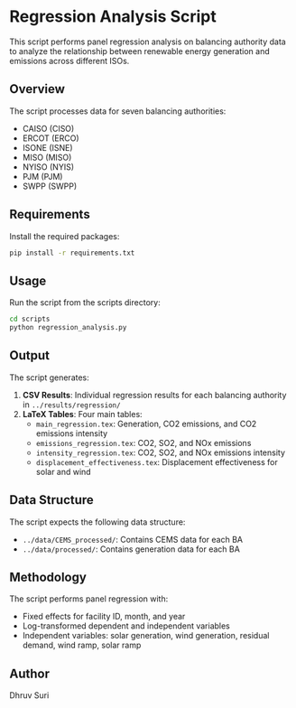 # Regression Analysis Script

This script performs panel regression analysis on balancing authority data to analyze the relationship between renewable energy generation and emissions across different ISOs.

## Overview

The script processes data for seven balancing authorities:
- CAISO (CISO)
- ERCOT (ERCO)
- ISONE (ISNE)
- MISO (MISO)
- NYISO (NYIS)
- PJM (PJM)
- SWPP (SWPP)

## Requirements

Install the required packages:
```bash
pip install -r requirements.txt
```

## Usage

Run the script from the scripts directory:
```bash
cd scripts
python regression_analysis.py
```

## Output

The script generates:

1. **CSV Results**: Individual regression results for each balancing authority in `../results/regression/`
2. **LaTeX Tables**: Four main tables:
   - `main_regression.tex`: Generation, CO2 emissions, and CO2 emissions intensity
   - `emissions_regression.tex`: CO2, SO2, and NOx emissions
   - `intensity_regression.tex`: CO2, SO2, and NOx emissions intensity
   - `displacement_effectiveness.tex`: Displacement effectiveness for solar and wind

## Data Structure

The script expects the following data structure:
- `../data/CEMS_processed/`: Contains CEMS data for each BA
- `../data/processed/`: Contains generation data for each BA

## Methodology

The script performs panel regression with:
- Fixed effects for facility ID, month, and year
- Log-transformed dependent and independent variables
- Independent variables: solar generation, wind generation, residual demand, wind ramp, solar ramp

## Author

Dhruv Suri 